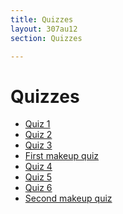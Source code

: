 ```yaml
---
title: Quizzes
layout: 307au12
section: Quizzes

---
```


# Quizzes

- [Quiz 1][1]
- [Quiz 2][2]
- [Quiz 3][3]
- [First makeup quiz][m1]
- [Quiz 4][4]
- [Quiz 5][5]
- [Quiz 6][6]
- [Second makeup quiz][m2]

[1]: quiz1.pdf
[2]: quiz2.pdf
[3]: quiz3.pdf
[m1]: quiz123-makeup.pdf
[4]: quiz4.pdf
[5]: quiz5.pdf
[6]: quiz6.pdf
[m2]: quiz456-makeup.pdf

